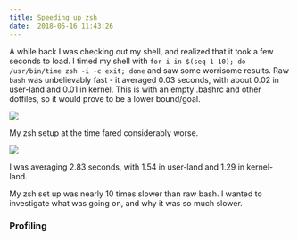 ```yaml
---
title: Speeding up zsh
date:  2018-05-16 11:43:26
---
```


A while back I was checking out my shell, and realized that it took a few seconds to load. I timed my shell with ```for i in $(seq 1 10); do /usr/bin/time zsh -i -c exit; done``` and saw some worrisome results. Raw `bash` was unbelievably fast - it averaged 0.03 seconds, with about 0.02 in user-land and 0.01 in kernel. This is with an empty .bashrc and other dotfiles, so it would prove to be a lower bound/goal.

<img src="https://i.imgur.com/CwAr2ja.png">

My zsh setup at the time fared considerably worse. 

<img src="https://i.imgur.com/GrCS1yL.png">

I was averaging 2.83 seconds, with 1.54 in user-land and 1.29 in kernel-land. 

My zsh set up was nearly 10 times slower than raw bash. I wanted to investigate what was going on, and why it was so much slower. 

### Profiling